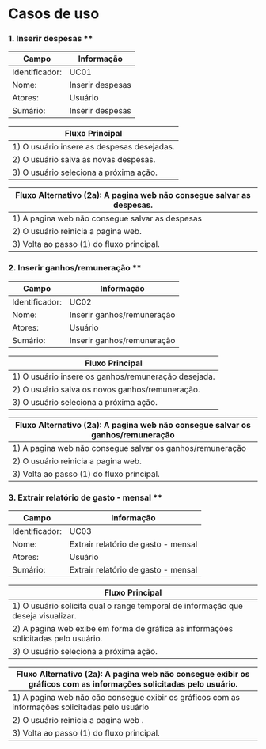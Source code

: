# Casos de uso

### 1.  Inserir despesas **

| Campo          | Informação        |
|---|---|
| Identificador: | UC01              |
| Nome:          | Inserir despesas |
| Atores:        | Usuário               |
| Sumário:       | Inserir despesas   |

| Fluxo Principal |
|---|
| 1) O usuário insere as despesas desejadas. |
| 2) O usuário salva as novas despesas.|
| 3) O usuário seleciona a próxima ação.|

| Fluxo Alternativo (2a): A pagina web não consegue salvar as despesas.  |
|---|
| 1) A pagina web não consegue salvar as despesas  |
| 2) O usuário reinicia a pagina web. |
| 3) Volta ao passo (1) do fluxo principal. |

 ### 2.  Inserir ganhos/remuneração **

| Campo          | Informação        |
|---|---|
| Identificador: | UC02              |
| Nome:          | Inserir ganhos/remuneração |
| Atores:        | Usuário               |
| Sumário:       | Inserir ganhos/remuneração   |

| Fluxo Principal |
|---|
| 1) O usuário insere os ganhos/remuneração desejada. |
| 2) O usuário salva os novos ganhos/remuneração.|
| 3) O usuário seleciona a próxima ação.|

| Fluxo Alternativo (2a): A pagina web não consegue salvar os ganhos/remuneração  |
|---|
| 1) A pagina web não consegue salvar os ganhos/remuneração |
| 2) O usuário reinicia a pagina web. |
| 3) Volta ao passo (1) do fluxo principal. |

 ### 3.  Extrair relatório de gasto - mensal **

| Campo          | Informação        |
|---|---|
| Identificador: | UC03             |
| Nome:          |  Extrair relatório de gasto - mensal |
| Atores:        | Usuário               |
| Sumário:       |  Extrair relatório de gasto - mensal  |

| Fluxo Principal |
|---|
| 1) O usuário solicita qual o range temporal de informação que deseja visualizar.  |
| 2) A pagina web exibe em forma de gráfica as informações solicitadas pelo usuário.|
| 3) O usuário seleciona a próxima ação.|

| Fluxo Alternativo (2a): A pagina web não consegue exibir os gráficos com as informações solicitadas pelo usuário. |
|---|
| 1) A pagina web não cão consegue exibir os gráficos com as informações solicitadas pelo usuário |
| 2) O usuário reinicia a pagina web . |
| 3) Volta ao passo (1) do fluxo principal. |





